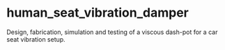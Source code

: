 # human_seat_vibration_damper
Design, fabrication, simulation and testing of a viscous dash-pot for a car seat vibration setup. 
